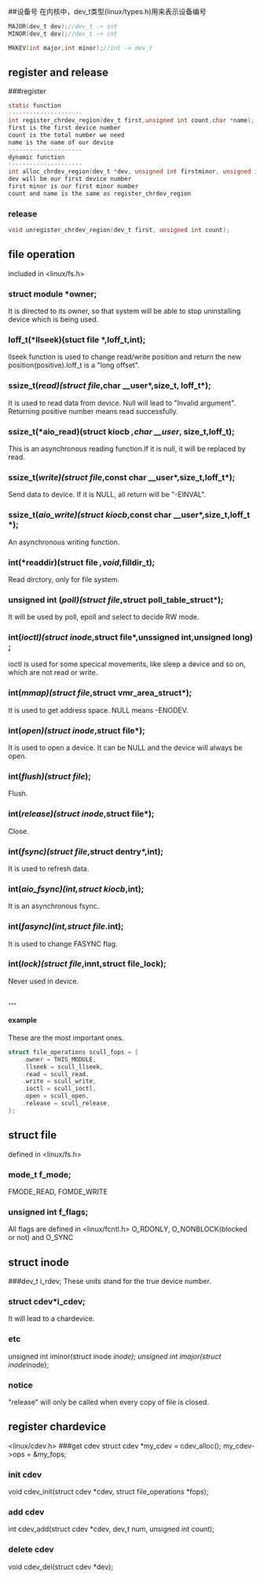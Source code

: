 ##设备号
在内核中，dev_t类型(linux/types.h)用来表示设备编号
```C
MAJOR(dev_t dev);//dev_t -> int
MINOR(dev_t dev);//dev_t -> int

MkKEV(int major,int minor);//int -> dev_t
```
## register and release
###register
```C
static function
---------------------
int register_chrdev_region(dev_t first,unsigned int count,char *name);
first is the first device number
count is the total number we need
name is the name of our device
---------------------
dynamic function
---------------------
int alloc_chrdev_region(dev_t *dev, unsigned int firstminor, unsigned int count, char *name);
dev will be our first device number
first minor is our first minor number
count and name is the same as register_chrdev_region
```
### release
```C
void unregister_chrdev_region(dev_t first, unsigned int count);
```
## file operation
included in <linux/fs.h>
### struct module *owner;
It is directed to its owner, so that system will be able to stop uninstalling device which is being used.
### loff_t(*llseek)(stuct file *,loff_t,int);
llseek function is used to change read/write position and return the new position(positive).loff_t is a "long offset".
### ssize_t(*read)(struct file*,char __user*,size_t, loff_t*);
It is used to read data from device. Null will lead to "Invalid argument". Returning positive number means read successfully.
### ssize_t(*aio_read)(struct kiocb *,char __user*, size_t,loff_t);
This is an asynchronous reading function.If it is null, it will be replaced by read.
### ssize_t(*write)(struct file*,const char __user*,size_t,loff_t*);
Send data to device. If it is NULL, all return will be "-EINVAL".
### ssize_t(*aio_write)(struct kiocb*,const char __user*,size_t,loff_t *);
An asynchronous writing function.
### int(*readdir)(struct file *,void*,filldir_t);
Read dirctory, only for file system.
### unsigned int (*poll)(struct file*,struct poll_table_struct*);
It will be used by poll, epoll and select to decide RW mode.
### int(*ioctl)(struct inode*,struct file*,unssigned int,unsigned long) ;
ioctl is used for some specical movements, like sleep a device and so on, which are not read or write.
### int(*mmap)(struct file*,struct vmr_area_struct*);
It is used to get address space. NULL means -ENODEV.
### int(*open)(struct inode*,struct file*);
It is used to open a device. It can be NULL and the device will always be open.
### int(*flush)(struct file*);
Flush.
### int(*release)(struct inode*,struct file*);
Close.
### int(*fsync)(struct file*,struct dentry*,int);
It is used to refresh data.
### int(*aio_fsync)(int,struct kiocb*,int);
It is an asynchronous fsync.
### int(*fasync)(int,struct file*.int);
It is used to change FASYNC flag.
### int(*lock)(struct file*,innt,struct file_lock);
Never used in device.
### ...

#### example
These are the most important ones.
```C
struct file_operations scull_fops = {
	.owner = THIS_MODULE,
	.llseek = scull_llseek,
	.read = scull_read,
	.write = scull_write,
	.ioctl = scull_ioctl,
	.open = scull_open,
	.release = scull_release,
};
```
## struct file
defined in <linux/fs.h>
### mode_t f_mode;
FMODE_READ, FOMDE_WRITE
### unsigned int f_flags;
All flags are defined in <linux/fcntl.h>
O_RDONLY, O_NONBLOCK(blocked or not) and O_SYNC
## struct inode
###dev_t i_rdev;
These units stand for the true device number.
### struct cdev*i_cdev;
It will lead to a chardevice.
### etc
unsigned int iminor(struct inode *inode);
unsigned int imajor(struct inode*inode);
### notice
"release" will only be called when every copy of file is closed.
## register chardevice
<linux/cdev.h>
###get cdev
struct cdev *my_cdev = cdev_alloc();
my_cdev->ops = &my_fops;
### init cdev
void  cdev_init(struct cdev *cdev, struct file_operations *fops);
### add cdev
int cdev_add(struct cdev *cdev, dev_t num, unsigned int count);
###  delete cdev
void cdev_del(struct cdev *dev);

